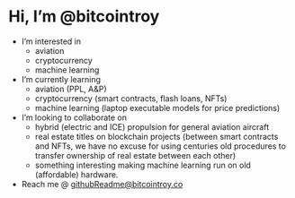 # Hi, I’m @bitcointroy
- I’m interested in 
  - aviation
  - cryptocurrency
  - machine learning
- I’m currently learning 
  - aviation (PPL, A&P)
  - cryptocurrency (smart contracts, flash loans, NFTs)
  - machine learning (laptop executable models for price predictions)
- I’m looking to collaborate on 
  - hybrid (electric and ICE) propulsion for general aviation aircraft
  - real estate titles on blockchain projects (between smart contracts and NFTs, we have no excuse for using centuries old procedures to transfer ownership of real estate between each other)
  - something interesting making machine learning run on old (affordable) hardware.
- Reach me @ githubReadme@bitcointroy.co

<!---
bitcointroy/bitcointroy is a ✨ special ✨ repository because its `README.md` (this file) appears on your GitHub profile.
You can click the Preview link to take a look at your changes.
--->

